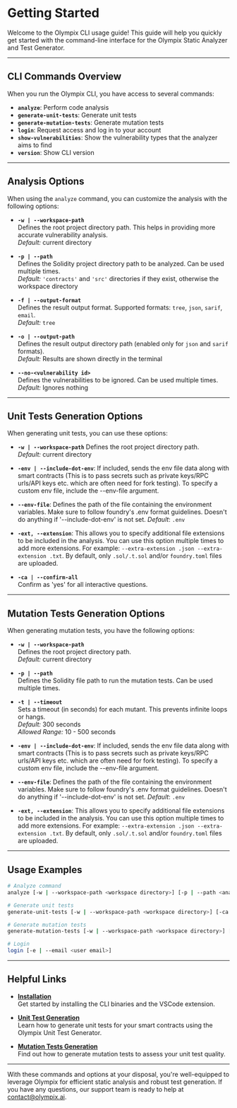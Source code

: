 # Getting Started 

Welcome to the Olympix CLI usage guide! This guide will help you quickly get started with the command-line interface for the Olympix Static Analyzer and Test Generator.

---

## CLI Commands Overview

When you run the Olympix CLI, you have access to several commands:

- **`analyze`**: Perform code analysis  
- **`generate-unit-tests`**: Generate unit tests  
- **`generate-mutation-tests`**: Generate mutation tests  
- **`login`**: Request access and log in to your account  
- **`show-vulnerabilities`**: Show the vulnerability types that the analyzer aims to find  
- **`version`**: Show CLI version

---

## Analysis Options

When using the `analyze` command, you can customize the analysis with the following options:

- **`-w | --workspace-path`**  
  Defines the root project directory path. This helps in providing more accurate vulnerability analysis.  
  *Default:* current directory

- **`-p | --path`**  
  Defines the Solidity project directory path to be analyzed. Can be used multiple times.  
  *Default:* `'contracts'` and `'src'` directories if they exist, otherwise the workspace directory

- **`-f | --output-format`**  
  Defines the result output format. Supported formats: `tree`, `json`, `sarif`, `email`.  
  *Default:* `tree`

- **`-o | --output-path`**  
  Defines the result output directory path (enabled only for `json` and `sarif` formats).  
  *Default:* Results are shown directly in the terminal

- **`--no-<vulnerability id>`**  
  Defines the vulnerabilities to be ignored. Can be used multiple times.  
  *Default:* Ignores nothing

---

## Unit Tests Generation Options

When generating unit tests, you can use these options:

- **`-w | --workspace-path`** Defines the root project directory path.  
  *Default:* current directory

- **`-env | --include-dot-env`**: If included, sends the env file data along with smart contracts (This is to pass secrets such as private keys/RPC urls/API keys etc. which are often need for fork testing). To specify a custom env file, include the --env-file argument.

- **`--env-file`**: Defines the path of the file containing the environment variables. Make sure to follow foundry's .env format guidelines. Doesn't do anything if '--include-dot-env' is not set.
  *Default*: `.env`

- **`-ext, --extension`**: This allows you to specify additional file extensions to be included in the analysis. You can use this option multiple times to add more extensions. For example: `--extra-extension .json --extra-extension .txt`. By default, only `.sol/.t.sol` and/or `foundry.toml` files are uploaded.

- **`-ca | --confirm-all`**  
  Confirm as 'yes' for all interactive questions.

---

## Mutation Tests Generation Options

When generating mutation tests, you have the following options:

- **`-w | --workspace-path`**  
  Defines the root project directory path.  
  *Default:* current directory

- **`-p | --path`**  
  Defines the Solidity file path to run the mutation tests. Can be used multiple times.

- **`-t | --timeout`**  
  Sets a timeout (in seconds) for each mutant. This prevents infinite loops or hangs.  
  *Default:* 300 seconds  
  *Allowed Range:* 10 - 500 seconds

- **`-env | --include-dot-env`**: If included, sends the env file data along with smart contracts (This is to pass secrets such as private keys/RPC urls/API keys etc. which are often need for fork testing). To specify a custom env file, include the --env-file argument.

- **`--env-file`**: Defines the path of the file containing the environment variables. Make sure to follow foundry's .env format guidelines. Doesn't do anything if '--include-dot-env' is not set.
  *Default*: `.env`
- **`-ext, --extension`**: This allows you to specify additional file extensions to be included in the analysis. You can use this option multiple times to add more extensions. For example: `--extra-extension .json --extra-extension .txt`. By default, only `.sol/.t.sol` and/or `foundry.toml` files are uploaded.
---

## Usage Examples

```bash
# Analyze command
analyze [-w | --workspace-path <workspace directory>] [-p | --path <analysis directory>] [-f | --output-format <output format>] [-o | --output-path <output directory>] [--no-<vulnerability id>]

# Generate unit tests
generate-unit-tests [-w | --workspace-path <workspace directory>] [-ca | --confirm-all] [-env | --include-dot-env] [--env-file <env file path>] [-ext | --extension .<extension-to-include>]

# Generate mutation tests
generate-mutation-tests [-w | --workspace-path <workspace directory>] [-p | --path <solidity file path>] [-t | --t <timeout>] [-env | --include-dot-env] [--env-file <env file path>] [-ext | --extension .<extension-to-include>]

# Login
login [-e | --email <user email>]
```

---

## Helpful Links

- **[Installation](../Installation.md)**  
  Get started by installing the CLI binaries and the VSCode extension.

- **[Unit Test Generation](./Unit%20Testing.md)**  
  Learn how to generate unit tests for your smart contracts using the Olympix Unit Test Generator.

- **[Mutation Tests Generation](./Mutation%20Testing.md)**  
  Find out how to generate mutation tests to assess your unit test quality.

---

With these commands and options at your disposal, you're well-equipped to leverage Olympix for efficient static analysis and robust test generation. If you have any questions, our support team is ready to help at [contact@olympix.ai](mailto:contact@olympix.ai).

